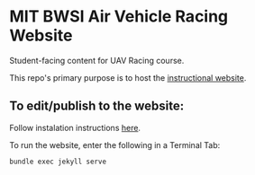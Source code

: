 # MIT BWSI Air Vehicle Racing Website

Student-facing content for UAV Racing course.

This repo's primary purpose is to host the [instructional website](https://bwsi-uav.github.io/).

## To edit/publish to the website:

Follow instalation instructions [here](https://github.com/just-the-docs/just-the-docs).

To run the website, enter the following in a Terminal Tab:

```bash
bundle exec jekyll serve
```